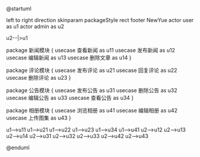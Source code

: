 @startuml

left to right direction
skinparam packageStyle rect
footer NewYue
actor user as u1
actor admin as u2

u2--|>u1

package 新闻模块 {
    usecase 查看新闻 as u11
    usecase 发布新闻 as u12
    usecase 编辑新闻 as u13
    usecase 删除文章 as u14
}

package 评论模块 {
    usecase 发布评论 as u21
    usecase 回复评论 as u22
    usecase 删除评论 as u23
}

package 公告模块 {
    usecase 发布公告 as u31
    usecase 删除公告 as u32
    usecase 编辑公告 as u33
    usecase 查看公告 as u34
}

package 相册模块 {
    usecase 浏览相册 as u41
    usecase 编辑相册 as u42
    usecase 上传图集 as u43
}

u1-->u11
u1-->u21
u1-->u22
u1-->u23
u1-->u34
u1-->u41
u2-->u12
u2-->u13
u2-->u14
u2-->u31
u2-->u32
u2-->u33
u2-->u42
u2-->u43

@enduml